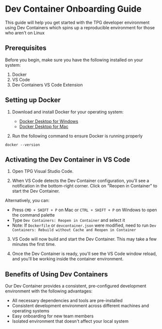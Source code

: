 # Dev Container Onboarding Guide

This guide will help you get started with the TPG developer environment using Dev Containers which spins up a reproducible environment for those who aren't on Linux

## Prerequisites

Before you begin, make sure you have the following installed on your system:

1. Docker
2. VS Code
3. Dev Containers VS Code Extension

## Setting up Docker

1. Download and install Docker for your operating system:
   - [Docker Desktop for Windows](https://docs.docker.com/docker-for-windows/install/)
   - [Docker Desktop for Mac](https://docs.docker.com/docker-for-mac/install/)

2. Run the following command to ensure Docker is running properly
```
docker --version
```

## Activating the Dev Container in VS Code

1. Open TPG Visual Studio Code.

2. When VS Code detects the Dev Container configuration, you'll see a 
notification in the bottom-right corner. Click on "Reopen in Container" to 
start the Dev Container.

Alternatively, you can:
- Press `CMD + SHIFT + P` on Mac or `CTRL + SHIFT + P` on Windows to open the command palette
- Type `Dev Containers: Reopen in Container` and select it
- Note: If `Dockerfile` or `devcontainer.json` were modified, need to run `Dev Containers: Rebuild without Cache and Reopen in Container`

3. VS Code will now build and start the Dev Container. This may take a few 
minutes the first time.

4. Once the Dev Container is ready, you'll see the VS Code window reload, and 
you'll be working inside the container environment.

## Benefits of Using Dev Containers

Our Dev Container provides a consistent, pre-configured development environment 
with the following advantages:

- All necessary dependencies and tools are pre-installed
- Consistent development environment across different machines and operating 
systems
- Easy onboarding for new team members
- Isolated environment that doesn't affect your local system
